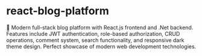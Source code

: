 # react-blog-platform
🚀 Modern full-stack blog platform with React.js frontend and .Net backend. Features include JWT authentication, role-based authorization, CRUD operations, comment system, search functionality, and responsive dark theme design. Perfect showcase of modern web development technologies.
